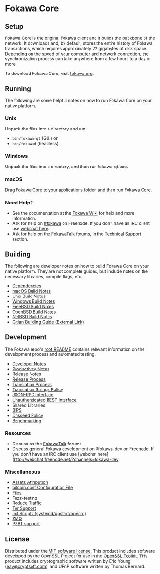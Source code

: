 Fokawa Core
=============

Setup
---------------------
Fokawa Core is the original Fokawa client and it builds the backbone of the network. It downloads and, by default, stores the entire history of Fokawa transactions, which requires approximately 22 gigabytes of disk space. Depending on the speed of your computer and network connection, the synchronization process can take anywhere from a few hours to a day or more.

To download Fokawa Core, visit [fokawa.org](https://fokawa.org/).

Running
---------------------
The following are some helpful notes on how to run Fokawa Core on your native platform.

### Unix

Unpack the files into a directory and run:

- `bin/fokawa-qt` (GUI) or
- `bin/fokawad` (headless)

### Windows

Unpack the files into a directory, and then run fokawa-qt.exe.

### macOS

Drag Fokawa Core to your applications folder, and then run Fokawa Core.

### Need Help?

* See the documentation at the [Fokawa Wiki](https://fokawa.info/)
for help and more information.
* Ask for help on [#fokawa](http://webchat.freenode.net?channels=fokawa) on Freenode. If you don't have an IRC client use [webchat here](http://webchat.freenode.net?channels=fokawa).
* Ask for help on the [FokawaTalk](https://fokawatalk.io/) forums, in the [Technical Support section](https://fokawatalk.io/c/technical-support).

Building
---------------------
The following are developer notes on how to build Fokawa Core on your native platform. They are not complete guides, but include notes on the necessary libraries, compile flags, etc.

- [Dependencies](dependencies.md)
- [macOS Build Notes](build-osx.md)
- [Unix Build Notes](build-unix.md)
- [Windows Build Notes](build-windows.md)
- [FreeBSD Build Notes](build-freebsd.md)
- [OpenBSD Build Notes](build-openbsd.md)
- [NetBSD Build Notes](build-netbsd.md)
- [Gitian Building Guide (External Link)](https://github.com/bitcoin-core/docs/blob/master/gitian-building.md)

Development
---------------------
The Fokawa repo's [root README](/README.md) contains relevant information on the development process and automated testing.

- [Developer Notes](developer-notes.md)
- [Productivity Notes](productivity.md)
- [Release Notes](release-notes.md)
- [Release Process](release-process.md)
- [Translation Process](translation_process.md)
- [Translation Strings Policy](translation_strings_policy.md)
- [JSON-RPC Interface](JSON-RPC-interface.md)
- [Unauthenticated REST Interface](REST-interface.md)
- [Shared Libraries](shared-libraries.md)
- [BIPS](bips.md)
- [Dnsseed Policy](dnsseed-policy.md)
- [Benchmarking](benchmarking.md)

### Resources
* Discuss on the [FokawaTalk](https://fokawatalk.io/) forums.
* Discuss general Fokawa development on #fokawa-dev on Freenode. If you don't have an IRC client use [webchat here](http://webchat.freenode.net/?channels=fokawa-dev.

### Miscellaneous
- [Assets Attribution](assets-attribution.md)
- [bitcoin.conf Configuration File](bitcoin-conf.md)
- [Files](files.md)
- [Fuzz-testing](fuzzing.md)
- [Reduce Traffic](reduce-traffic.md)
- [Tor Support](tor.md)
- [Init Scripts (systemd/upstart/openrc)](init.md)
- [ZMQ](zmq.md)
- [PSBT support](psbt.md)

License
---------------------
Distributed under the [MIT software license](/COPYING).
This product includes software developed by the OpenSSL Project for use in the [OpenSSL Toolkit](https://www.openssl.org/). This product includes
cryptographic software written by Eric Young ([eay@cryptsoft.com](mailto:eay@cryptsoft.com)), and UPnP software written by Thomas Bernard.
